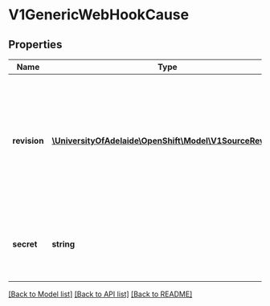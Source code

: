 # V1GenericWebHookCause

## Properties
Name | Type | Description | Notes
------------ | ------------- | ------------- | -------------
**revision** | [**\UniversityOfAdelaide\OpenShift\Model\V1SourceRevision**](V1SourceRevision.md) | revision is an optional field that stores the git source revision information of the generic webhook trigger when it is available. | [optional] 
**secret** | **string** | secret is the obfuscated webhook secret that triggered a build. | [optional] 

[[Back to Model list]](../README.md#documentation-for-models) [[Back to API list]](../README.md#documentation-for-api-endpoints) [[Back to README]](../README.md)


